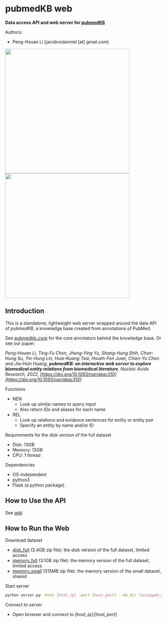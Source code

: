 # pubmedKB web

**Data access API and web server for [pubmedKB](https://github.com/jacobvsdanniel/pubmedkb_core)**

Authors:
- Peng-Hsuan Li (jacobvsdanniel [at] gmail.com)

<!-- ![NEN](https://github.com/jacobvsdanniel/pubmedkb_web/blob/main/image_dir/web_nen.png) -->
<!-- ![REL](https://github.com/jacobvsdanniel/pubmedkb_web/blob/main/image_dir/web_rel.png) -->
<img src="https://github.com/jacobvsdanniel/pubmedkb_web/blob/main/image_dir/web_nen.png" width="400"><img src="https://github.com/jacobvsdanniel/pubmedkb_web/blob/main/image_dir/web_rel.png" width="400">

## Introduction

This is a standalone, lightweight web server wrapped around the data API of *pubmedKB*, a knowledge base created from annotations of PubMed.

See [pubmedkb_core](https://github.com/jacobvsdanniel/pubmedkb_core) for the core annotators behind the knowledge base. Or see our paper:

*Peng-Hsuan Li, Ting-Fu Chen, Jheng-Ying Yu, Shang-Hung Shih, Chan-Hung Su, Yin-Hung Lin, Huai-Kuang Tsai, Hsueh-Fen Juan, Chien-Yu Chen and Jia-Hsin Huang, **pubmedKB: an interactive web server to explore biomedical entity relations from biomedical literature**, Nucleic Acids Research, 2022, [https://doi.org/10.1093/nar/gkac310](https://doi.org/10.1093/nar/gkac310)*

Functions
- NEN
  - Look up similar names to query input
  - Also return IDs and aliases for each name
- REL
  - Look up relations and evidence sentences for entity or entity pair
  - Specify an entity by name and/or ID

Requirements for the disk version of the full dataset
  - Disk: 13GB
  - Memory: 13GB
  - CPU: 1 thread

Dependencies
  - OS-independent
  - python3
  - Flask (a python package)

## How to Use the API

See [wiki](https://github.com/jacobvsdanniel/pubmedkb_web/wiki)

## How to Run the Web

Download dataset
- [disk_full](https://drive.google.com/file/d/10IBsTREtvZQBiaWXEWKPKYfwFBkv7c64/view?usp=sharing) (3.4GB zip file): the disk version of the full dataset, limited access
- [memory_full](https://drive.google.com/file/d/16QvI9bx-A_hXU0MQIyA9ZqUnGsbZTa1L/view?usp=sharing) (3.1GB zip file): the memory version of the full dataset, limited access
- [memory_small](https://drive.google.com/file/d/10_UmG_ozWSrvFB9vJ0TfY41WHCzswmhm/view?usp=sharing) (315MB zip file): the memory version of the small dataset, shared

Start server
```bash
python server.py -host [host_ip] -port [host_port] --kb_dir [unzipped_dataset_folder] --kb_type [disk/memory]
```

Connect to server
- Open browser and connect to *[host_ip]:[host_port]*
